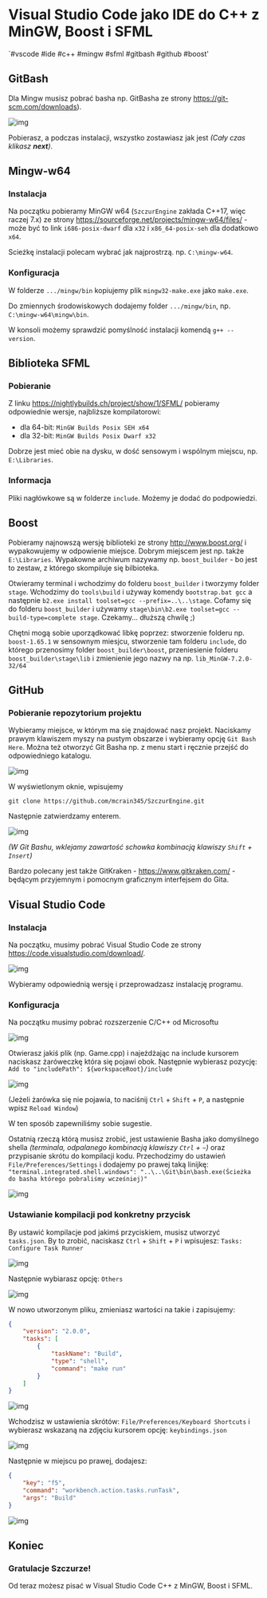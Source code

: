 
Visual Studio Code jako IDE do C++ z MinGW, Boost i SFML 
========================================================
`#vscode #ide #c++ #mingw #sfml #gitbash #github #boost'





GitBash
-------
Dla Mingw musisz pobrać basha np. GitBasha ze strony https://git-scm.com/downloads).

![img](https://i.imgur.com/bzotw9y.jpg "img")

Pobierasz, a podczas instalacji, wszystko zostawiasz jak jest *(Cały czas klikasz **next**)*.





Mingw-w64
---------

### Instalacja

Na początku pobieramy MinGW w64 (`SzczurEngine` zakłada C++17, więc raczej 7.x) ze strony https://sourceforge.net/projects/mingw-w64/files/ - może być to link `i686-posix-dwarf` dla `x32` i `x86_64-posix-seh` dla dodatkowo `x64`.

Scieżkę instalacji polecam wybrać jak najprostrzą. np. `C:\mingw-w64`.

### Konfiguracja

W folderze `.../mingw/bin` kopiujemy plik `mingw32-make.exe` jako `make.exe`.

Do zmiennych środowiskowych dodajemy folder `.../mingw/bin`, np. `C:\mingw-w64\mingw\bin`.

W konsoli możemy sprawdzić pomyślność instalacji komendą `g++ --version`.





Biblioteka SFML
---------------

### Pobieranie

Z linku https://nightlybuilds.ch/project/show/1/SFML/ pobieramy odpowiednie wersje, najbliższe kompilatorowi:

- dla 64-bit: `MinGW Builds Posix SEH x64`
- dla 32-bit: `MinGW Builds Posix Dwarf x32`

Dobrze jest mieć obie na dysku, w dość sensowym i wspólnym miejscu, np. `E:\Libraries`.

### Informacja

Pliki nagłówkowe są w folderze `include`. Możemy je dodać do podpowiedzi.





Boost
-----

Pobieramy najnowszą wersję biblioteki ze strony http://www.boost.org/ i wypakowujemy w odpowienie miejsce. Dobrym miejscem jest np. także `E:\Libraries`. Wypakowne archiwum nazywamy np. `boost_builder` - bo jest to zestaw, z którego skompiluje się bilbioteka.

Otwieramy terminal i wchodzimy do folderu `boost_builder` i tworzymy folder `stage`. Wchodzimy do `tools\build` i używay komendy `bootstrap.bat gcc` a następnie `b2.exe install toolset=gcc --prefix=..\..\stage`. Cofamy się do folderu `boost_builder` i używamy `stage\bin\b2.exe toolset=gcc --build-type=complete stage`. Czekamy... dłuższą chwilę ;)

Chętni mogą sobie uporządkować libkę poprzez: stworzenie folderu np. `boost-1.65.1` w sensownym miesjcu, stworzenie tam folderu `include`, do którego przenosimy folder `boost_builder\boost`, przeniesienie folderu `boost_builder\stage\lib` i zmienienie jego nazwy na np.  `lib_MinGW-7.2.0-32/64`





GitHub
------

### Pobieranie repozytorium projektu

Wybieramy miejsce, w którym ma się znajdować nasz projekt. Naciskamy prawym klawiszem myszy na pustym obszarze i wybieramy opcję `Git Bash Here`. Można też otworzyć Git Basha np. z menu start i ręcznie przejść do odpowiedniego katalogu.

![img](https://i.imgur.com/3ykWZTv.jpg "img")

W wyświetlonym oknie, wpisujemy

```
git clone https://github.com/mcrain345/SzczurEngine.git
````

Następnie zatwierdzamy enterem.

![img](https://i.imgur.com/GYPC6Gc.jpg "img")

_(W Git Bashu, wklejamy zawartość schowka kombinacją klawiszy `Shift` + `Insert`)_

Bardzo polecany jest także GitKraken - https://www.gitkraken.com/ - będącym przyjemnym i pomocnym graficznym interfejsem do Gita.





Visual Studio Code
------------------

### Instalacja

Na początku, musimy pobrać Visual Studio Code ze strony https://code.visualstudio.com/download/.

![img](https://i.imgur.com/LauCfo9.jpg "img")

Wybieramy odpowiednią wersję i przeprowadzasz instalację programu.



### Konfiguracja

Na początku musimy pobrać rozszerzenie C/C++ od Microsoftu

![img](https://i.imgur.com/tA9s0pC.jpg"img")

Otwierasz jakiś plik (np. Game.cpp) i najeżdżając na include kursorem naciskasz żaróweczkę która się pojawi obok. Następnie wybierasz pozycję:
`Add to "includePath": ${workspaceRoot}/include`

![img](https://i.imgur.com/AOZIYmz.jpg"img")

(Jeżeli żarówka się nie pojawia, to naciśnij `Ctrl` + `Shift` + `P`, a następnie wpisz `Reload Window`)

W ten sposób zapewniliśmy sobie sugestie.

Ostatnią rzeczą którą musisz zrobić, jest ustawienie Basha jako domyślnego shella
*(terminala, odpalanego kombinacją klawiszy `Ctrl` + `~`)* oraz przypisanie skrótu do kompilacji kodu.
Przechodzimy do ustawień `File/Preferences/Settings` i dodajemy po prawej taką linijkę:
`"terminal.integrated.shell.windows": "..\..\Git\bin\bash.exe(Ścieżka do basha którego pobraliśmy wcześniej)"`

![img](https://i.imgur.com/l0bjStH.jpg"img")



### Ustawianie kompilacji pod konkretny przycisk

By ustawić kompilacje pod jakimś przyciskiem, musisz utworzyć `tasks.json`. By to zrobić, naciskasz `Ctrl` + `Shift` + `P` i wpisujesz:
`Tasks: Configure Task Runner`

![img](https://i.imgur.com/uZIbzs8.jpg"img")

Następnie wybiarasz opcję: `Others`

![img](https://i.imgur.com/62e1Kog.jpg"img")

W nowo utworzonym pliku, zmieniasz wartości na takie i zapisujemy:

```json
{
    "version": "2.0.0",
    "tasks": [
        {
            "taskName": "Build",
            "type": "shell",
            "command": "make run"
        }
    ]
}
```

![img](https://i.imgur.com/Z4ttLcB.jpg"img")

Wchodzisz w ustawienia skrótów: `File/Preferences/Keyboard Shortcuts` i wybierasz wskazaną na zdjęciu kursorem opcję: `keybindings.json`

![img](https://i.imgur.com/Ovh4xNi.jpg"img")

Następnie w miejscu po prawej, dodajesz:

```json
{
    "key": "f5",
    "command": "workbench.action.tasks.runTask",
    "args": "Build"
}
```

![img](https://i.imgur.com/LfoarVb.jpg"img")





Koniec
------

### Gratulacje Szczurze!

Od teraz możesz pisać w Visual Studio Code C++ z MinGW, Boost i SFML.




